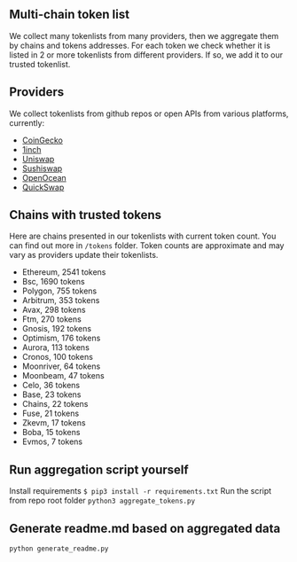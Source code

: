 
## Multi-chain token list 
We collect many tokenlists from many providers, then we aggregate them by chains and tokens addresses. 
For each token we check whether it is listed in 2 or more tokenlists from different providers. If so, 
we add it to our trusted tokenlist.

## Providers
We collect tokenlists from github repos or open APIs from various platforms, currently:
- [CoinGecko](https://www.coingecko.com/)
- [1inch](https://app.1inch.io/)
- [Uniswap](https://uniswap.org/)
- [Sushiswap](https://www.sushi.com/)
- [OpenOcean](https://openocean.finance/)
- [QuickSwap](https://quickswap.exchange/#/swap)

## Chains with trusted tokens
Here are chains presented in our tokenlists with current token count. You can find out more in `/tokens` folder.
Token counts are approximate and may vary as providers update their tokenlists.
- Ethereum, 2541 tokens
- Bsc, 1690 tokens
- Polygon, 755 tokens
- Arbitrum, 353 tokens
- Avax, 298 tokens
- Ftm, 270 tokens
- Gnosis, 192 tokens
- Optimism, 176 tokens
- Aurora, 113 tokens
- Cronos, 100 tokens
- Moonriver, 64 tokens
- Moonbeam, 47 tokens
- Celo, 36 tokens
- Base, 23 tokens
- Chains, 22 tokens
- Fuse, 21 tokens
- Zkevm, 17 tokens
- Boba, 15 tokens
- Evmos, 7 tokens

## Run aggregation script yourself
Install requirements
```$ pip3 install -r requirements.txt```
Run the script from repo root folder
```python3 aggregate_tokens.py```
## Generate readme.md based on aggregated data
```bash
python generate_readme.py
```

